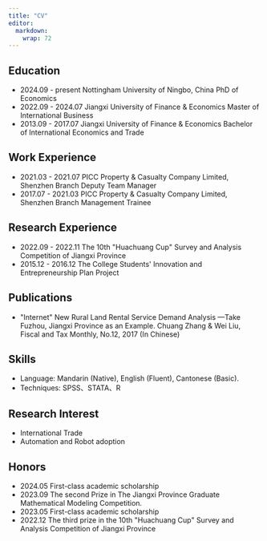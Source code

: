 ```yaml
---
title: "CV"
editor: 
  markdown: 
    wrap: 72
---
```


## Education

-   2024.09 - present Nottingham University of Ningbo, China PhD of
    Economics
-   2022.09 - 2024.07 Jiangxi University of Finance & Economics Master
    of International Business
-   2013.09 - 2017.07 Jiangxi University of Finance & Economics Bachelor
    of International Economics and Trade

## Work Experience

-   2021.03 - 2021.07 PICC Property & Casualty Company Limited, Shenzhen
    Branch Deputy Team Manager
-   2017.07 - 2021.03 PICC Property & Casualty Company Limited, Shenzhen
    Branch Management Trainee

## Research Experience

-   2022.09 - 2022.11 The 10th "Huachuang Cup" Survey and Analysis
    Competition of Jiangxi Province
-   2015.12 - 2016.12 The College Students' Innovation and
    Entrepreneurship Plan Project

## Publications

-   "Internet" New Rural Land Rental Service Demand Analysis —Take
    Fuzhou, Jiangxi Province as an Example. Chuang Zhang & Wei Liu,
    Fiscal and Tax Monthly, No.12, 2017 (In Chinese)

## Skills

-   Language: Mandarin (Native), English (Fluent), Cantonese (Basic).
-   Techniques: SPSS、STATA、R

## Research Interest

-   International Trade
-   Automation and Robot adoption

## Honors

-   2024.05 First-class academic scholarship
-   2023.09 The second Prize in The Jiangxi Province Graduate
    Mathematical Modeling Competition.
-   2023.05 First-class academic scholarship
-   2022.12 The third prize in the 10th "Huachuang Cup" Survey and
    Analysis Competition of Jiangxi Province